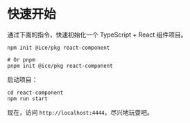 # 快速开始

通过下面的指令，快速初始化一个 TypeScript + React 组件项目。

```shell
npm init @ice/pkg react-component

# Or pnpm
pnpm init @ice/pkg react-component
```

启动项目：

```shell
cd react-component
npm run start
```

现在，访问 `http://localhost:4444`，尽兴地玩耍吧。
